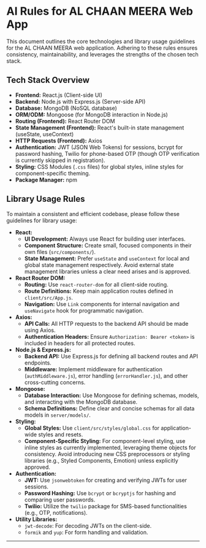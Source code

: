 # AI Rules for AL CHAAN MEERA Web App

This document outlines the core technologies and library usage guidelines for the AL CHAAN MEERA web application. Adhering to these rules ensures consistency, maintainability, and leverages the strengths of the chosen tech stack.

## Tech Stack Overview

*   **Frontend:** React.js (Client-side UI)
*   **Backend:** Node.js with Express.js (Server-side API)
*   **Database:** MongoDB (NoSQL database)
*   **ORM/ODM:** Mongoose (for MongoDB interaction in Node.js)
*   **Routing (Frontend):** React Router DOM
*   **State Management (Frontend):** React's built-in state management (useState, useContext)
*   **HTTP Requests (Frontend):** Axios
*   **Authentication:** JWT (JSON Web Tokens) for sessions, bcrypt for password hashing, Twilio for phone-based OTP (though OTP verification is currently skipped in registration).
*   **Styling:** CSS Modules (`.css` files) for global styles, inline styles for component-specific theming.
*   **Package Manager:** npm

## Library Usage Rules

To maintain a consistent and efficient codebase, please follow these guidelines for library usage:

*   **React:**
    *   **UI Development:** Always use React for building user interfaces.
    *   **Component Structure:** Create small, focused components in their own files (`src/components/`).
    *   **State Management:** Prefer `useState` and `useContext` for local and global state management respectively. Avoid external state management libraries unless a clear need arises and is approved.
*   **React Router DOM:**
    *   **Routing:** Use `react-router-dom` for all client-side routing.
    *   **Route Definitions:** Keep main application routes defined in `client/src/App.js`.
    *   **Navigation:** Use `Link` components for internal navigation and `useNavigate` hook for programmatic navigation.
*   **Axios:**
    *   **API Calls:** All HTTP requests to the backend API should be made using Axios.
    *   **Authentication Headers:** Ensure `Authorization: Bearer <token>` is included in headers for all protected routes.
*   **Node.js & Express.js:**
    *   **Backend API:** Use Express.js for defining all backend routes and API endpoints.
    *   **Middleware:** Implement middleware for authentication (`authMiddleware.js`), error handling (`errorHandler.js`), and other cross-cutting concerns.
*   **Mongoose:**
    *   **Database Interaction:** Use Mongoose for defining schemas, models, and interacting with the MongoDB database.
    *   **Schema Definitions:** Define clear and concise schemas for all data models in `server/models/`.
*   **Styling:**
    *   **Global Styles:** Use `client/src/styles/global.css` for application-wide styles and resets.
    *   **Component-Specific Styling:** For component-level styling, use inline styles as currently implemented, leveraging theme objects for consistency. Avoid introducing new CSS preprocessors or styling libraries (e.g., Styled Components, Emotion) unless explicitly approved.
*   **Authentication:**
    *   **JWT:** Use `jsonwebtoken` for creating and verifying JWTs for user sessions.
    *   **Password Hashing:** Use `bcrypt` or `bcryptjs` for hashing and comparing user passwords.
    *   **Twilio:** Utilize the `twilio` package for SMS-based functionalities (e.g., OTP, notifications).
*   **Utility Libraries:**
    *   `jwt-decode`: For decoding JWTs on the client-side.
    *   `formik` and `yup`: For form handling and validation.

---